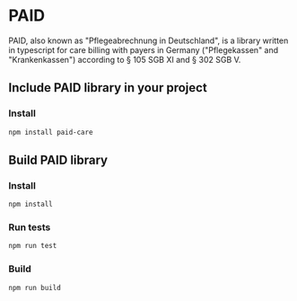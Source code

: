 # PAID

PAID, also known as "Pflegeabrechnung in Deutschland", is a library written in typescript for care billing with payers in Germany ("Pflegekassen" and "Krankenkassen") according to § 105 SGB XI and § 302 SGB V.


## Include PAID library in your project

### Install
```bash
npm install paid-care
```

## Build PAID library

### Install
```bash
npm install
```

### Run tests
```bash
npm run test
```
### Build
```bash
npm run build
```
